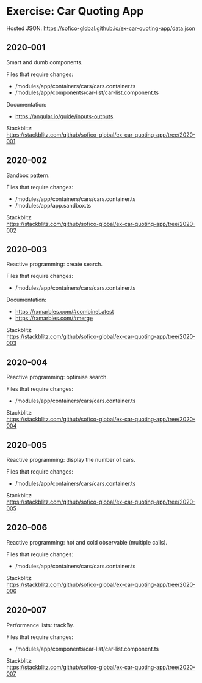# Exercise: Car Quoting App

Hosted JSON: https://sofico-global.github.io/ex-car-quoting-app/data.json

## 2020-001

Smart and dumb components.

Files that require changes:
- /modules/app/containers/cars/cars.container.ts
- /modules/app/components/car-list/car-list.component.ts

Documentation:
- https://angular.io/guide/inputs-outputs

Stackblitz:<br>
https://stackblitz.com/github/sofico-global/ex-car-quoting-app/tree/2020-001

## 2020-002

Sandbox pattern.

Files that require changes:
- /modules/app/containers/cars/cars.container.ts
- /modules/app/app.sandbox.ts

Stackblitz:<br>
https://stackblitz.com/github/sofico-global/ex-car-quoting-app/tree/2020-002

## 2020-003

Reactive programming: create search.

Files that require changes:
- /modules/app/containers/cars/cars.container.ts

Documentation:
- https://rxmarbles.com/#combineLatest
- https://rxmarbles.com/#merge

Stackblitz:<br>
https://stackblitz.com/github/sofico-global/ex-car-quoting-app/tree/2020-003

## 2020-004

Reactive programming: optimise search.

Files that require changes:
- /modules/app/containers/cars/cars.container.ts

Stackblitz:<br>
https://stackblitz.com/github/sofico-global/ex-car-quoting-app/tree/2020-004

## 2020-005

Reactive programming: display the number of cars.

Files that require changes:
- /modules/app/containers/cars/cars.container.ts

Stackblitz:<br>
https://stackblitz.com/github/sofico-global/ex-car-quoting-app/tree/2020-005

## 2020-006

Reactive programming: hot and cold observable (multiple calls).

Files that require changes:
- /modules/app/containers/cars/cars.container.ts

Stackblitz:<br>
https://stackblitz.com/github/sofico-global/ex-car-quoting-app/tree/2020-006

## 2020-007

Performance lists: trackBy.

Files that require changes:
- /modules/app/components/car-list/car-list.component.ts

Stackblitz:<br>
https://stackblitz.com/github/sofico-global/ex-car-quoting-app/tree/2020-007
